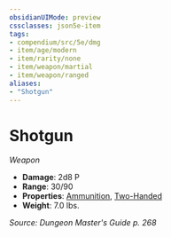 ```yaml
---
obsidianUIMode: preview
cssclasses: json5e-item
tags:
- compendium/src/5e/dmg
- item/age/modern
- item/rarity/none
- item/weapon/martial
- item/weapon/ranged
aliases: 
- "Shotgun"
---
```

# Shotgun
*Weapon*  

- **Damage**: 2d8 P
- **Range**: 30/90
- **Properties**: [Ammunition](Mechanics/Rules/item-properties.md#Ammunition), [Two-Handed](Mechanics/Rules/item-properties.md#Two-Handed)
- **Weight**: 7.0 lbs.

*Source: Dungeon Master's Guide p. 268*